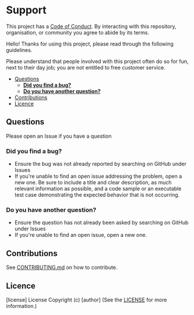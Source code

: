 <!-- omit in toc -->
# Support

This project has a [Code of Conduct](/CODE_OF_CONDUCT.md).
By interacting with this repository, organisation, or community you agree to
abide by its terms.

Hello!
Thanks for using this project, please read through the following guidelines.

Please understand that people involved with this project often do so for fun,
next to their day job; you are not entitled to free customer service.

- [Questions](#questions)
	- [**Did you find a bug?**](#did-you-find-a-bug)
	- [**Do you have another question?**](#do-you-have-another-question)
- [Contributions](#contributions)
- [Licence](#licence)

## Questions

Please open an Issue if you have a question

### **Did you find a bug?**
- Ensure the bug was not already reported by searching on GitHub under Issues
- If you're unable to find an open issue addressing the problem, open a new one.
Be sure to include a title and clear description, as much relevant information
as possible, and a code sample or an executable test case demonstrating the
expected behavior that is not occurring.

### **Do you have another question?**
- Ensure the question has not already been asked by searching on GitHub under
Issues
- If you're unable to find an open issue, open a new one.


## Contributions

See [CONTRIBUTING.md](/CONTRIBUTING.md) on how to contribute.

## Licence
[license] License
Copyright (c) [author]
(See the [LICENSE](/LICENSE.md) for more information.)
